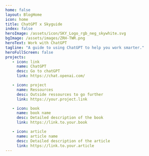 ```yaml
---
home: false
layout: BlogHome
icon: home
title: ChatGPT x Skyguide
index: false
heroImage: /assets/icon/SKY_Logo_rgb_neg_skywhite.svg
bgImage: /assets/images/ZRH-TWR.png
heroText: Work with ChatGPT
tagline: "A guide to using ChatGPT to help you work smarter."
heroFullScreen: false
projects:
   - icon: link
     name: ChatGPT
     desc: Go to chatGPT
     link: https://chat.openai.com/

   - icon: project
     name: Ressources
     desc: Outside ressources to go further
     link: https://your.project.link

   - icon: book
     name: book name
     desc: Detailed description of the book
     link: https://link.to.your.book

   - icon: article
     name: article name
     desc: Detailed description of the article
     link: https://link.to.your.article
---
```

